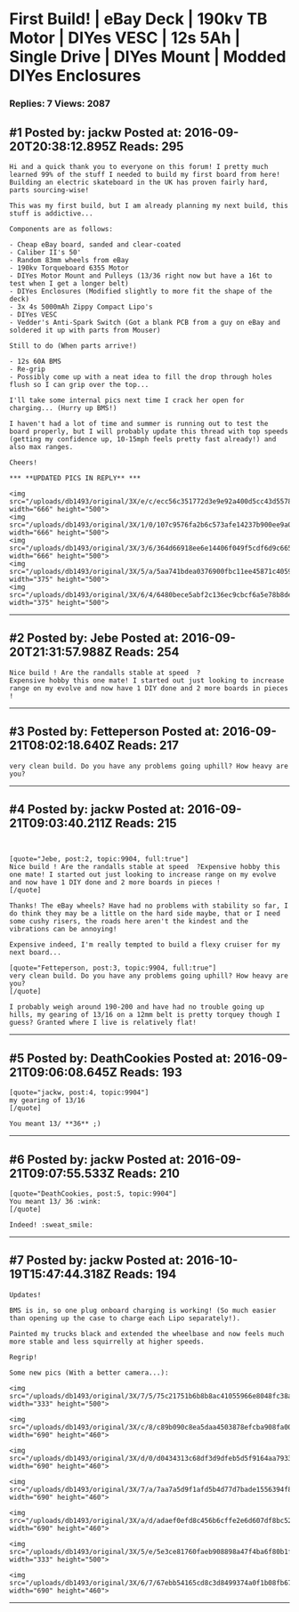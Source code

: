 # First Build! &#124; eBay Deck &#124; 190kv TB Motor &#124; DIYes VESC &#124; 12s 5Ah &#124; Single Drive &#124; DIYes Mount &#124; Modded DIYes Enclosures

### Replies: 7 Views: 2087

## \#1 Posted by: jackw Posted at: 2016-09-20T20:38:12.895Z Reads: 295

```
Hi and a quick thank you to everyone on this forum! I pretty much learned 99% of the stuff I needed to build my first board from here! Building an electric skateboard in the UK has proven fairly hard, parts sourcing-wise!

This was my first build, but I am already planning my next build, this stuff is addictive...

Components are as follows:

- Cheap eBay board, sanded and clear-coated
- Caliber II's 50'
- Random 83mm wheels from eBay
- 190kv Torqueboard 6355 Motor
- DIYes Motor Mount and Pulleys (13/36 right now but have a 16t to test when I get a longer belt)
- DIYes Enclosures (Modified slightly to more fit the shape of the deck)
- 3x 4s 5000mAh Zippy Compact Lipo's
- DIYes VESC
- Vedder's Anti-Spark Switch (Got a blank PCB from a guy on eBay and soldered it up with parts from Mouser)

Still to do (When parts arrive!)

- 12s 60A BMS
- Re-grip
- Possibly come up with a neat idea to fill the drop through holes flush so I can grip over the top...

I'll take some internal pics next time I crack her open for charging... (Hurry up BMS!)

I haven't had a lot of time and summer is running out to test the board properly, but I will probably update this thread with top speeds (getting my confidence up, 10-15mph feels pretty fast already!) and also max ranges.

Cheers!

*** **UPDATED PICS IN REPLY** ***

<img src="/uploads/db1493/original/3X/e/c/ecc56c351772d3e9e92a400d5cc43d5578f16e45.jpg" width="666" height="500">
<img src="/uploads/db1493/original/3X/1/0/107c9576fa2b6c573afe14237b900ee9a00ec696.jpg" width="666" height="500">
<img src="/uploads/db1493/original/3X/3/6/364d66918ee6e14406f049f5cdf6d9c6653ca1e3.jpg" width="666" height="500">
<img src="/uploads/db1493/original/3X/5/a/5aa741bdea0376900fbc11ee45871c4059f8b49c.jpg" width="375" height="500">
<img src="/uploads/db1493/original/3X/6/4/6480bece5abf2c136ec9cbcf6a5e78b8decd6bed.jpg" width="375" height="500">
```

---
## \#2 Posted by: Jebe Posted at: 2016-09-20T21:31:57.988Z Reads: 254

```
Nice build ! Are the randalls stable at speed  ?
Expensive hobby this one mate! I started out just looking to increase range on my evolve and now have 1 DIY done and 2 more boards in pieces !
```

---
## \#3 Posted by: Fetteperson Posted at: 2016-09-21T08:02:18.640Z Reads: 217

```
very clean build. Do you have any problems going uphill? How heavy are you?
```

---
## \#4 Posted by: jackw Posted at: 2016-09-21T09:03:40.211Z Reads: 215

```


[quote="Jebe, post:2, topic:9904, full:true"]
Nice build ! Are the randalls stable at speed  ?Expensive hobby this one mate! I started out just looking to increase range on my evolve and now have 1 DIY done and 2 more boards in pieces !
[/quote]

Thanks! The eBay wheels? Have had no problems with stability so far, I do think they may be a little on the hard side maybe, that or I need some cushy risers, the roads here aren't the kindest and the vibrations can be annoying!

Expensive indeed, I'm really tempted to build a flexy cruiser for my next board...

[quote="Fetteperson, post:3, topic:9904, full:true"]
very clean build. Do you have any problems going uphill? How heavy are you?
[/quote]

I probably weigh around 190-200 and have had no trouble going up hills, my gearing of 13/16 on a 12mm belt is pretty torquey though I guess? Granted where I live is relatively flat!
```

---
## \#5 Posted by: DeathCookies Posted at: 2016-09-21T09:06:08.645Z Reads: 193

```
[quote="jackw, post:4, topic:9904"]
my gearing of 13/16
[/quote]

You meant 13/ **36** ;)
```

---
## \#6 Posted by: jackw Posted at: 2016-09-21T09:07:55.533Z Reads: 210

```
[quote="DeathCookies, post:5, topic:9904"]
You meant 13/ 36 :wink:
[/quote]

Indeed! :sweat_smile:
```

---
## \#7 Posted by: jackw Posted at: 2016-10-19T15:47:44.318Z Reads: 194

```
Updates!

BMS is in, so one plug onboard charging is working! (So much easier than opening up the case to charge each Lipo separately!).

Painted my trucks black and extended the wheelbase and now feels much more stable and less squirrelly at higher speeds.

Regrip!

Some new pics (With a better camera...):

<img src="/uploads/db1493/original/3X/7/5/75c21751b6b8b8ac41055966e8048fc38aab91ad.jpg" width="333" height="500">

<img src="/uploads/db1493/original/3X/c/8/c89b090c8ea5daa4503878efcba908fa004ddf5a.jpg" width="690" height="460">

<img src="/uploads/db1493/original/3X/d/0/d0434313c68df3d9dfeb5d5f9164aa79335755b9.jpg" width="690" height="460">

<img src="/uploads/db1493/original/3X/7/a/7aa7a5d9f1afd5b4d77d7bade1556394f8126d2e.jpg" width="690" height="460">

<img src="/uploads/db1493/original/3X/a/d/adaef0efd8c456b6cffe2e6d607df8bc5209f52e.jpg" width="690" height="460">

<img src="/uploads/db1493/original/3X/5/e/5e3ce81760faeb908898a47f4ba6f80b1f97695a.jpg" width="333" height="500">

<img src="/uploads/db1493/original/3X/6/7/67ebb54165cd8c3d8499374a0f1b08fb6702b34b.jpg" width="690" height="460">
```

---
